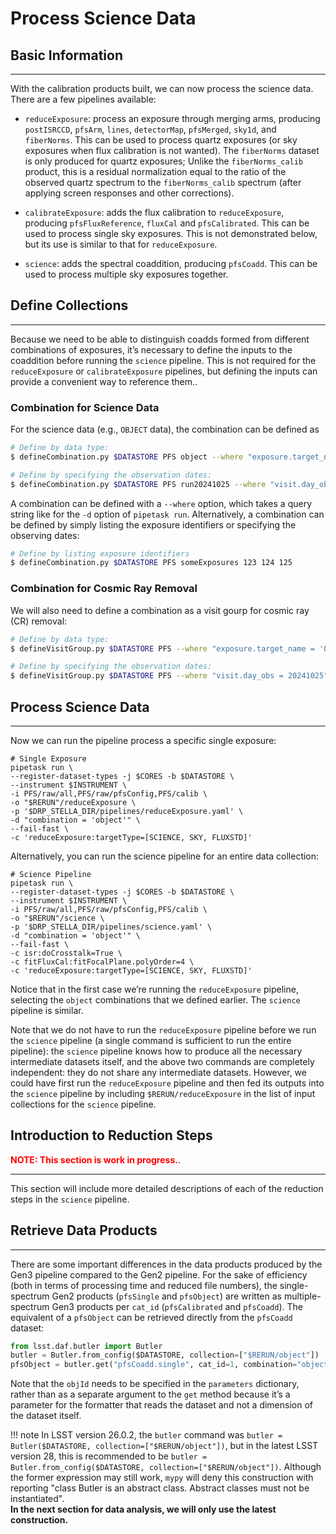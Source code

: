 # Process Science Data

## Basic Information

---

With the calibration products built, we can now process the science data. There are a few pipelines available:

- `reduceExposure`: process an exposure through merging arms, producing `postISRCCD`, `pfsArm`, `lines`, `detectorMap`, `pfsMerged`, `sky1d`, and `fiberNorms`. 
This can be used to process quartz exposures (or sky exposures when flux calibration is not wanted). 
The `fiberNorms` dataset is only produced for quartz exposures; Unlike the `fiberNorms_calib` product, this is a residual normalization equal to the ratio of the observed quartz spectrum to the `fiberNorms_calib` spectrum (after applying screen responses and other corrections).
  
- `calibrateExposure`: adds the flux calibration to `reduceExposure`, producing `pfsFluxReference`, `fluxCal` and `pfsCalibrated`. 
This can be used to process single sky exposures. This is not demonstrated below, but its use is similar to that for `reduceExposure`.

- `science`: adds the spectral coaddition, producing `pfsCoadd`. 
This can be used to process multiple sky exposures together.

## Define Collections

---

Because we need to be able to distinguish coadds formed from different combinations of exposures, it’s necessary to define the inputs to the coaddition before running the `science` pipeline. 
This is not required for the `reduceExposure` or `calibrateExposure` pipelines, but defining the inputs can provide a convenient way to reference them.. 

### Combination for Science Data

For the science data (e.g., `OBJECT` data), the combination can be defined as

``` bash
# Define by data type:
$ defineCombination.py $DATASTORE PFS object --where "exposure.target_name = 'OBJECT'"

# Define by specifying the observation dates:
$ defineCombination.py $DATASTORE PFS run20241025 --where "visit.day_obs = 20241025"
```

A combination can be defined with a `--where` option, which takes a query string like for the `-d` option of `pipetask run`. 
Alternatively, a combination can be defined by simply listing the exposure identifiers or specifying the observing dates:

``` bash
# Define by listing exposure identifiers
$ defineCombination.py $DATASTORE PFS someExposures 123 124 125
```

### Combination for Cosmic Ray Removal

We will also need to define a combination as a visit gourp for cosmic ray (CR) removal:

``` bash
# Define by data type:
$ defineVisitGroup.py $DATASTORE PFS --where "exposure.target_name = 'OBJECT'"

# Define by specifying the observation dates:
$ defineVisitGroup.py $DATASTORE PFS --where "visit.day_obs = 20241025"
```

## Process Science Data

---

Now we can run the pipeline process a specific single exposure:
```
# Single Exposure
pipetask run \
--register-dataset-types -j $CORES -b $DATASTORE \
--instrument $INSTRUMENT \
-i PFS/raw/all,PFS/raw/pfsConfig,PFS/calib \
-o "$RERUN"/reduceExposure \
-p '$DRP_STELLA_DIR/pipelines/reduceExposure.yaml' \
-d "combination = 'object'" \
--fail-fast \
-c 'reduceExposure:targetType=[SCIENCE, SKY, FLUXSTD]'
```

Alternatively, you can run the science pipeline for an entire data collection:

```
# Science Pipeline
pipetask run \
--register-dataset-types -j $CORES -b $DATASTORE \
--instrument $INSTRUMENT \
-i PFS/raw/all,PFS/raw/pfsConfig,PFS/calib \
-o "$RERUN"/science \
-p '$DRP_STELLA_DIR/pipelines/science.yaml' \
-d "combination = 'object'" \
--fail-fast \
-c isr:doCrosstalk=True \
-c fitFluxCal:fitFocalPlane.polyOrder=4 \
-c 'reduceExposure:targetType=[SCIENCE, SKY, FLUXSTD]'
```

Notice that in the first case we’re running the `reduceExposure` pipeline, selecting the `object` combinations that we defined earlier. The `science` pipeline is similar.

Note that we do not have to run the `reduceExposure` pipeline before we run the `science` pipeline (a single command is sufficient to run the entire pipeline): the `science` pipeline knows how to produce all the necessary intermediate datasets itself, and the above two commands are completely independent: they do not share any intermediate datasets. 
However, we could have first run the `reduceExposure` pipeline and then fed its outputs into the `science` pipeline by including `$RERUN/reduceExposure` in the list of input collections for the `science` pipeline.

## Introduction to Reduction Steps

<span style="color:red">**NOTE: This section is work in progress.**</span>.

---

This section will include more detailed descriptions of each of the reduction steps in the `science` pipeline.

## Retrieve Data Products

---

There are some important differences in the data products produced by the Gen3 pipeline compared to the Gen2 pipeline. For the sake of efficiency (both in terms of processing time and reduced file numbers), the single-spectrum Gen2 products (`pfsSingle` and `pfsObject`) are written as multiple-spectrum Gen3 products per `cat_id` (`pfsCalibrated` and `pfsCoadd`). The equivalent of a `pfsObject` can be retrieved directly from the `pfsCoadd` dataset:

``` python
from lsst.daf.butler import Butler
butler = Butler.from_config($DATASTORE, collection=["$RERUN/object"])
pfsObject = butler.get("pfsCoadd.single", cat_id=1, combination="object", parameters=dict(objId=55))
```

Note that the `objId` needs to be specified in the `parameters` dictionary, rather than as a separate argument to the `get` method because it’s a parameter for the formatter that reads the dataset and not a dimension of the dataset itself.

!!! note
        In LSST version 26.0.2, the `butler` command was `butler = Butler($DATASTORE, collection=["$RERUN/object"])`, but in the latest LSST version 28, this is recommended to be `butler = Butler.from_config($DATASTORE, collection=["$RERUN/object"])`. Although the former expression may still work, `mypy` will deny this construction with reporting "class Butler is an abstract class. Abstract classes must not be instantiated". <br> **In the next section for data analysis, we will only use the latest construction.**
